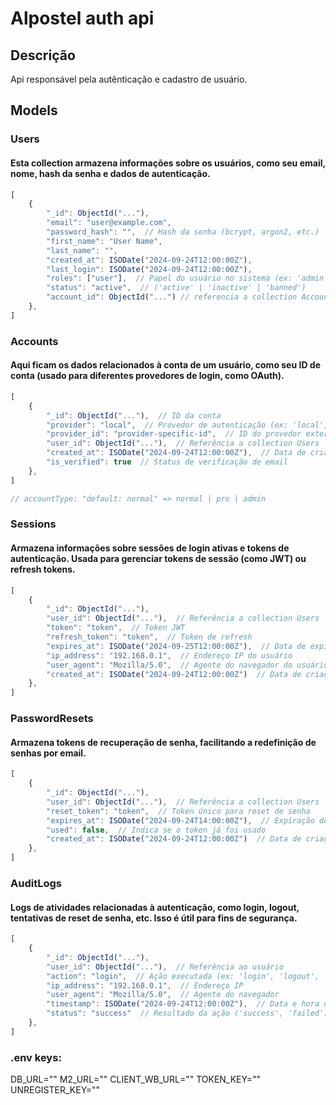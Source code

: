 # Alpostel auth api

## Descrição

Api responsável pela autênticação e cadastro de usuário.

## Models

### Users

<h4>
Esta collection armazena informações sobre os usuários, como seu email, nome, hash da senha e dados de autenticação.
</h4>

<section>

```js
[
	{
		"_id": ObjectId("..."),  
		"email": "user@example.com", 
		"password_hash": "",  // Hash da senha (bcrypt, argon2, etc.)
		"first_name": "User Name", 
		"last_name": "",
		"created_at": ISODate("2024-09-24T12:00:00Z"),
		"last_login": ISODate("2024-09-24T12:00:00Z"),
		"roles": ["user"],  // Papel do usuário no sistema (ex: 'admin', 'user')
		"status": "active",  // ('active' | 'inactive' | 'banned')
		"account_id": ObjectId("...") // referencia a collection Accounts
	},
]
```
</section>

### Accounts

<h4>
	Aqui ficam os dados relacionados à conta de um usuário, como seu ID de conta (usado para diferentes provedores de login, como OAuth).
</h4>

<section>

```js
[
	{
		"_id": ObjectId("..."),  // ID da conta
		"provider": "local",  // Provedor de autenticação (ex: 'local', 'google', 'facebook')
		"provider_id": "provider-specific-id",  // ID do provedor externo (se usar OAuth)
		"user_id": ObjectId("..."),  // Referência a collection Users
		"created_at": ISODate("2024-09-24T12:00:00Z"),  // Data de criação
		"is_verified": true  // Status de verificação de email
	},
]

// accountType: "default: normal" => normal | pro | admin
```
</section>

### Sessions

<h4>
Armazena informações sobre sessões de login ativas e tokens de autenticação. Usada para gerenciar tokens de sessão (como JWT) ou refresh tokens.
</h4>

<section>

```js
[
	{
		"_id": ObjectId("..."),
		"user_id": ObjectId("..."),  // Referência a collection Users
		"token": "token",  // Token JWT
		"refresh_token": "token",  // Token de refresh
		"expires_at": ISODate("2024-09-25T12:00:00Z"),  // Data de expiração
		"ip_address": "192.168.0.1",  // Endereço IP do usuário
		"user_agent": "Mozilla/5.0",  // Agente do navegador do usuário
		"created_at": ISODate("2024-09-24T12:00:00Z")  // Data de criação da sessão
	},
]
```
</section>

### PasswordResets

<h4> 
Armazena tokens de recuperação de senha, facilitando a redefinição de senhas por email.
</h4>

<section>

```js
[
	{
		"_id": ObjectId("..."),
		"user_id": ObjectId("..."),  // Referência a collection Users
		"reset_token": "token",  // Token único para reset de senha
		"expires_at": ISODate("2024-09-24T14:00:00Z"),  // Expiração do token
		"used": false,  // Indica se o token já foi usado
		"created_at": ISODate("2024-09-24T12:00:00Z")  // Data de criação
	},
]
```
</section>

### AuditLogs

<h4>
Logs de atividades relacionadas à autenticação, como login, logout, tentativas de reset de senha, etc. Isso é útil para fins de segurança.
</h4>

<section>

```js
[
	{
		"_id": ObjectId("..."),
		"user_id": ObjectId("..."),  // Referência ao usuário
		"action": "login",  // Ação executada (ex: 'login', 'logout', 'reset_password')
		"ip_address": "192.168.0.1",  // Endereço IP
		"user_agent": "Mozilla/5.0",  // Agente do navegador
		"timestamp": ISODate("2024-09-24T12:00:00Z"),  // Data e hora do evento
		"status": "success"  // Resultado da ação ('success', 'failed')
	},
]
```
</section>

<h3>.env keys:</h3>
<div>

DB_URL=""
M2_URL=""
CLIENT_WB_URL=""
TOKEN_KEY=""
UNREGISTER_KEY=""

</div>
